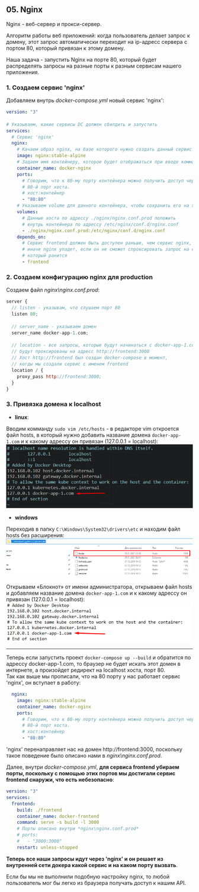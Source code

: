 ## 05. Nginx

Nginx - веб-сервер и прокси-сервер.

Алгоритм работы веб приложений: когда пользователь делает запрос к домену, этот запрос автоматически переходит на ip-адресс сервера с портом 80, который привязан к этому домену.    

Наша задача - запустить Nginx на порте 80, который будет распределять запросы на разные порты к разным сервисам нашего приложения.

### 1. Создаем сервис 'nginx'

Добавляем внутрь *docker-compose.yml* новый сервис 'nginx':
```yml
version: "3"

# Указываем, какие сервисы DC должен сбилдить и запустить
services:
  # Сервис 'nginx'
  nginx:
    # Качаем образ nginx, на базе которого нужно создать данный сервис
    image: nginx:stable-alpine
    # Задаем имя контейнеру, которое будет отображаться при вводе комманды `docker ps`
    container_name: docker-nginx
    ports:
      # Говорим, что к 80-му порту контейнера можно получить доступ через
      # 80-й порт хоста.
      # хост:контейнер 
      - "80:80"
    # Указываем volume для данного контейнера, чтобы сохранить его на хосте
    volumes: 
      # Данные хоста по адрессу ./nginx/nginx.conf.prod положить
      # внутрь контейнера по адрессу /etc/nginx/conf.d/nginx.conf
      - ./nginx/nginx.conf.prod:/etc/nginx/conf.d/nginx.conf
    depends_on: 
      # Сервис frontend должен быть доступен раньше, чем сервис nginx, 
      # иначе nginx упадет, если он не сможет спроксировать запрос на сервис, 
      # который ранится
      - frontend
```

### 2. Создаем конфигурацию nginx для production

Создаем файл *nginx\nginx.conf.prod*:
```js
server {
  // listen - указывам, что слушаем порт 80
  listen 80;

  // server_name - указываем домен
  server_name docker-app-1.com;

  // location - все запросы, которые будут начинаться с docker-app-1.com + / 
  // будут проксированы на адресс http://frontend:3000
  // Хост http://frontend был создан docker-compose в момент,
  // когды мы создали сервис с именем frontend
  location / {
    proxy_pass http://frontend:3000;
  }
}
```

### 3. Привязка домена к localhost 

- **linux**:

Вводим комманду `sudo vim /etc/hosts` - в редакторе vim откроется файл hosts, в который нужно добавить название домена `docker-app-1.com` и к какому адрессу он привязан (127.0.0.1 = localhost):    
![](./imgs/05.1.png)

- **windows**

Переходив в папку `C:\Windows\System32\drivers\etc` и находим файл hosts без расширения:   
![](./imgs/05.2.png)

Открываем «Блокнот» от имени администратора, открываем файл hosts и добавляем название домена `docker-app-1.com` и к какому адрессу он привязан (127.0.0.1 = localhost):    
![](./imgs/05.4.png)

---

Теперь если запустить проект `docker-compose up --build` и обратится по адрессу docker-app-1.com, то браузер не будет искать этот домен в интернете, а произойдет редирект на localhost хоста, порт 80.   
Так как выше мы прописали, что на 80 порту у нас работает сервис 'nginx', он вступает в работу:
```yml
  nginx:
    image: nginx:stable-alpine
    container_name: docker-nginx
    ports:
      # Говорим, что к 80-му порту контейнера можно получить доступ через
      # 80-й порт хоста.
      # хост:контейнер 
      - "80:80"
```
'nginx' перенаправляет нас на домен http://frontend:3000, поскольку такое поведение было описано нами в *nginx\nginx.conf.prod*.

Далее, внутри *docker-compose.yml*, **для сервиса frontend убираем порты, поскольку с помощью этих портов мы достигали сервис frontend снаружи, что есть небезопасно**:
```yml
version: "3"
services:
  frontend:
    build: ./frontend
    container_name: docker-frontend
    command: serve -s build -l 3000
    # Порты описано внутри *nginx\nginx.conf.prod*
    # ports:
    #   - "3000:3000"
    restart: unless-stopped
```
**Теперь все наши запросы идут через 'nginx' и он решает из внутренней сети докера какой сервис и на каком порту вызвать**. 

Если бы мы не выполнили подобную настройку nginx, то любой пользователь мог бы легко из браузера получать доступ к нашим API.